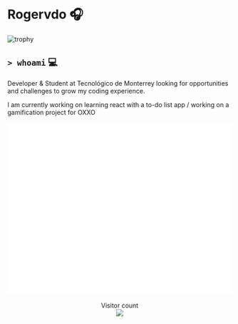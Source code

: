 # Rogervdo 🎧
![trophy](https://github-profile-trophy.vercel.app/?username=rogervdo&theme=onedark)

`> whoami` 💻
---
Developer & Student at Tecnológico de Monterrey looking for opportunities and challenges to grow my coding experience.

I am currently working on learning react with a to-do list app / working on a gamification project for OXXO


![Metrics](https://github.com/rogervdo/rogervdo/blob/main/github-metrics.svg)


<p align="center"> 
  Visitor count<br>
  <img src="https://profile-counter.glitch.me/rogervdo/count.svg" />
</p>
